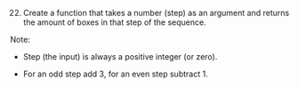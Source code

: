 22. Create a function that takes a number (step) as an argument and returns the amount of boxes in that step of the sequence.

Note:

- Step (the input) is always a positive integer (or zero).

- For an odd step add 3, for an even step subtract 1.
